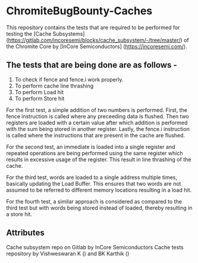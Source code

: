 # ChromiteBugBounty-Caches

This repository contains the tests that are required to be performed for testing the [Cache Subsystems] (https://gitlab.com/incoresemi/blocks/cache_subsystem/-/tree/master/) of the Chromite Core by [InCore Semiconductors] (https://incoresemi.com/).

## The tests that are being done are as follows - 

1. To check if fence and fence.i work properly.
2. To perform cache line thrashing
3. To perform Load hit
4. To perform Store hit

For the first test, a simple addition of two numbers is performed. First, the fence instruction is called where any preceeding data is flushed. Then two registers are loaded with a certain value after which addition is performed with the sum being stored in another register. Lastly, the fence.i instruction is called where the instructions that are present in the cache are flushed.

For the second test, an immediate is loaded into a single register and repeated operations are being performed using the same register which results in excessive usage of the register. This result in line thrashing of the cache.

For the third test, words are loaded to a single address multiple times, basically updating the Load Buffer. This ensures that two words are not assumed to be referred to different memory locations resulting in a load hit.

For the fourth test, a similar approach is considered as compared to the third test but with words being stored instead of loaded, thereby resulting in a store hit.

## Attributes

Cache subsystem repo on Gitlab by InCore Semiconductors
Cache tests repository by Vishweswaran K () and BK Karthik ()
